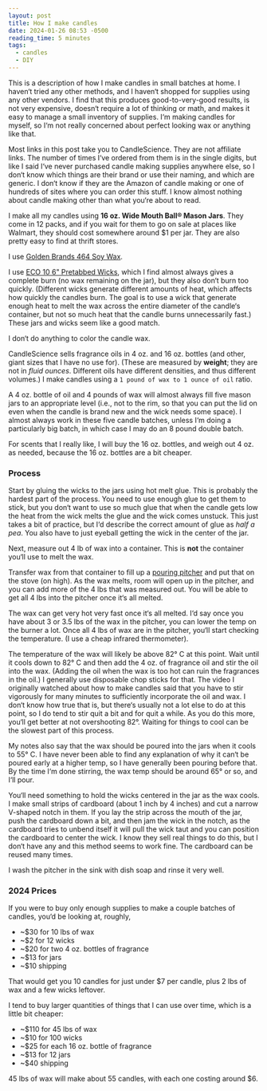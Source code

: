 ```yaml
---
layout: post
title: How I make candles
date: 2024-01-26 08:53 -0500
reading_time: 5 minutes
tags:
  - candles
  - DIY
---
```


This is a description of how I make candles in small batches at home. I haven‘t tried any other methods, and I haven‘t shopped for supplies using any other vendors. I find that this produces good-to-very-good results, is not very expensive, doesn‘t require a lot of thinking or math, and makes it easy to manage a small inventory of supplies. I‘m making candles for myself, so I‘m not really concerned about perfect looking wax or anything like that.

Most links in this post take you to CandleScience. They are not affiliate links. The number of times I‘ve ordered from them is in the single digits, but like I said I‘ve never purchased candle making supplies anywhere else, so I don‘t know which things are their brand or use their naming, and which are generic. I don‘t know if they are the Amazon of candle making or one of hundreds of sites where you can order this stuff. I know almost nothing about candle making other than what you‘re about to read.

I make all my candles using **16 oz. Wide Mouth Ball® Mason Jars**. They come in 12 packs, and if you wait for them to go on sale at places like Walmart, they should cost somewhere around $1 per jar. They are also pretty easy to find at thrift stores.

I use [Golden Brands 464 Soy Wax](https://www.candlescience.com/wax/golden-brands-464-soy-wax/).

I use [ECO 10 6" Pretabbed Wicks](https://www.candlescience.com/wick/eco-10/), which I find almost always gives a complete burn (no wax remaining on the jar), but they also don‘t burn too quickly. (Different wicks generate different amounts of heat, which affects how quickly the candles burn. The goal is to use a wick that generate enough heat to melt the wax across the entire diameter of the candle‘s container, but not so much heat that the candle burns unnecessarily fast.) These jars and wicks seem like a good match.

I don‘t do anything to color the candle wax.

CandleScience sells fragrance oils in 4 oz. and 16 oz. bottles (and other, giant sizes that I have no use for). (These are measured by **weight**; they are not in _fluid ounces_. Different oils have different densities, and thus different volumes.) I make candles using a `1 pound of wax to 1 ounce of oil` ratio.

A 4 oz. bottle of oil and 4 pounds of wax will almost always fill five mason jars to an appropriate level (i.e., not to the rim, so that you can put the lid on even when the candle is brand new and the wick needs some space). I almost always work in these five candle batches, unless I‘m doing a particularly big batch, in which case I may do an 8 pound double batch.

For scents that I really like, I will buy the 16 oz. bottles, and weigh out 4 oz. as needed, because the 16 oz. bottles are a bit cheaper.

### Process

Start by gluing the wicks to the jars using hot melt glue. This is probably the hardest part of the process. You need to use enough glue to get them to stick, but you don‘t want to use so much glue that when the candle gets low the heat from the wick melts the glue and the wick comes unstuck. This just takes a bit of practice, but I‘d describe the correct amount of glue as _half a pea_. You also have to just eyeball getting the wick in the center of the jar.

Next, measure out 4 lb of wax into a container. This is **not** the container you‘ll use to melt the wax.

Transfer wax from that container to fill up a [pouring pitcher](https://www.candlescience.com/equipment/pouring-pitcher/) and put that on the stove (on high). As the wax melts, room will open up in the pitcher, and you can add more of the 4 lbs that was measured out. You will be able to get all 4 lbs into the pitcher once it‘s all melted.

The wax can get very hot very fast once it‘s all melted. I‘d say once you have about 3 or 3.5 lbs of the wax in the pitcher, you can lower the temp on the burner a lot. Once all 4 lbs of wax are in the pitcher, you‘ll start checking the temperature. (I use a cheap infrared thermometer).

The temperature of the wax will likely be above 82° C at this point. Wait until it cools down to 82° C and then add the 4 oz. of fragrance oil and stir the oil into the wax. (Adding the oil when the wax is too hot can ruin the fragrances in the oil.) I generally use disposable chop sticks for that. The video I originally watched about how to make candles said that you have to stir vigorously for many minutes to sufficiently incorporate the oil and wax. I don‘t know how true that is, but there‘s usually not a lot else to do at this point, so I do tend to stir quit a bit and for quit a while. As you do this more, you‘ll get better at not overshooting 82°. Waiting for things to cool can be the slowest part of this process.

My notes also say that the wax should be poured into the jars when it cools to 55° C. I have never been able to find any explanation of why it can‘t be poured early at a higher temp, so I have generally been pouring before that. By the time I‘m done stirring, the wax temp should be around 65° or so, and I‘ll pour.

You‘ll need something to hold the wicks centered in the jar as the wax cools. I make small strips of cardboard (about 1 inch by 4 inches) and cut a narrow V-shaped notch in them. If you lay the strip across the mouth of the jar, push the cardboard down a bit, and then jam the wick in the notch, as the cardboard tries to unbend itself it will pull the wick taut and you can position the cardboard to center the wick. I know they sell real things to do this, but I don‘t have any and this method seems to work fine. The cardboard can be reused many times.

I wash the pitcher in the sink with dish soap and rinse it very well.

### 2024 Prices

If you were to buy only enough supplies to make a couple batches of candles, you‘d be looking at, roughly,

- ~$30 for 10 lbs of wax
- ~$2 for 12 wicks
- ~$20 for two 4 oz. bottles of fragrance
- ~$13 for jars
- ~$10 shipping

That would get you 10 candles for just under $7 per candle, plus 2 lbs of wax and a few wicks leftover.

I tend to buy larger quantities of things that I can use over time, which is a little bit cheaper:

- ~$110 for 45 lbs of wax
- ~$10 for 100 wicks
- ~$25 for each 16 oz. bottle of fragrance
- ~$13 for 12 jars
- ~$40 shipping

45 lbs of wax will make about 55 candles, with each one costing around $6.
